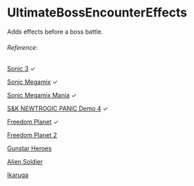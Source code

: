 # UltimateBossEncounterEffects
Adds effects before a boss battle.

###### Reference:
[Sonic 3](https://discord.com/channels/647909581992755200/647920869166809157/963558142149533746) ✓

[Sonic Megamix](https://youtu.be/bx4IPVMJ7xk?t=142) ✓

[Sonic Megamix Mania](https://youtu.be/7sq_C4tdpt4?t=230) ✓

[S&K NEWTROGIC PANIC Demo 4](https://youtu.be/anq0vQVnJEU?t=150) ✓

[Freedom Planet](https://youtu.be/Im6Rl5RoMXc?t=1412) ✓

[Freedom Planet 2](https://youtu.be/tgA4y-B-J-g?t=3590)

[Gunstar Heroes](https://youtu.be/bGXmWMw9pOw?t=1793)

[Alien Soldier](https://youtu.be/LA03WAjg6ic?t=1343)

[Ikaruga](https://youtu.be/eelfcFaKEZ0?t=12)
